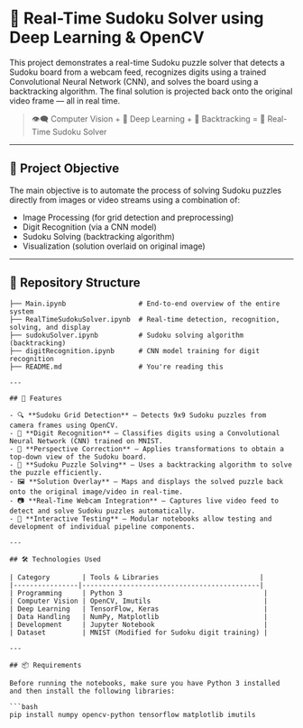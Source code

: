 # 🧠 Real-Time Sudoku Solver using Deep Learning & OpenCV

This project demonstrates a real-time Sudoku puzzle solver that detects a Sudoku board from a webcam feed, recognizes digits using a trained Convolutional Neural Network (CNN), and solves the board using a backtracking algorithm. The final solution is projected back onto the original video frame — all in real time.

> 👁️‍🗨️ Computer Vision + 🧮 Deep Learning + 🧠 Backtracking = 🧩 Real-Time Sudoku Solver

---

## 🎯 Project Objective

The main objective is to automate the process of solving Sudoku puzzles directly from images or video streams using a combination of:

- Image Processing (for grid detection and preprocessing)
- Digit Recognition (via a CNN model)
- Sudoku Solving (backtracking algorithm)
- Visualization (solution overlaid on original image)

---

## 📂 Repository Structure

```text
├── Main.ipynb                  # End-to-end overview of the entire system
├── RealTimeSudokuSolver.ipynb  # Real-time detection, recognition, solving, and display
├── sudokuSolver.ipynb          # Sudoku solving algorithm (backtracking)
├── digitRecognition.ipynb      # CNN model training for digit recognition
├── README.md                   # You're reading this

---

## 🚀 Features

- 🔍 **Sudoku Grid Detection** – Detects 9x9 Sudoku puzzles from camera frames using OpenCV.
- 🧠 **Digit Recognition** – Classifies digits using a Convolutional Neural Network (CNN) trained on MNIST.
- 📐 **Perspective Correction** – Applies transformations to obtain a top-down view of the Sudoku board.
- 🤖 **Sudoku Puzzle Solving** – Uses a backtracking algorithm to solve the puzzle efficiently.
- 🖼️ **Solution Overlay** – Maps and displays the solved puzzle back onto the original image/video in real-time.
- 📷 **Real-Time Webcam Integration** – Captures live video feed to detect and solve Sudoku puzzles automatically.
- 🧪 **Interactive Testing** – Modular notebooks allow testing and development of individual pipeline components.

---

## 🛠 Technologies Used

| Category        | Tools & Libraries                         |
|----------------|--------------------------------------------|
| Programming     | Python 3                                   |
| Computer Vision | OpenCV, Imutils                            |
| Deep Learning   | TensorFlow, Keras                          |
| Data Handling   | NumPy, Matplotlib                          |
| Development     | Jupyter Notebook                           |
| Dataset         | MNIST (Modified for Sudoku digit training) |

---

## 📦 Requirements

Before running the notebooks, make sure you have Python 3 installed and then install the following libraries:

```bash
pip install numpy opencv-python tensorflow matplotlib imutils